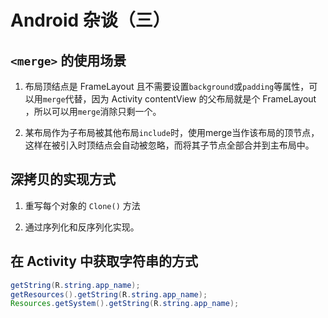 # Android 杂谈（三）

## `<merge>` 的使用场景

1. 布局顶结点是 FrameLayout 且不需要设置`background`或`padding`等属性，可以用`merge`代替，因为 Activity contentView 的父布局就是个 FrameLayout ，所以可以用`merge`消除只剩一个。

2.  某布局作为子布局被其他布局`include`时，使用merge当作该布局的顶节点，这样在被引入时顶结点会自动被忽略，而将其子节点全部合并到主布局中。

## 深拷贝的实现方式

1. 重写每个对象的 `Clone()` 方法

2. 通过序列化和反序列化实现。

## 在 Activity 中获取字符串的方式

```java
getString(R.string.app_name);
getResources().getString(R.string.app_name);
Resources.getSystem().getString(R.string.app_name);
```
